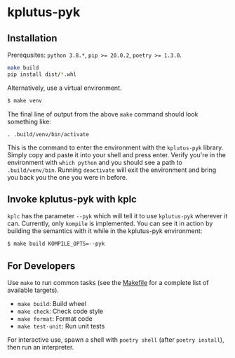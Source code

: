 # kplutus-pyk


## Installation

Prerequsites: `python 3.8.*`, `pip >= 20.0.2`, `poetry >= 1.3.0`.

```bash
make build
pip install dist/*.whl
```

Alternatively, use a virtual environment.

```bash
$ make venv
```

The final line of output from the above `make` command should look something like:

```
. .build/venv/bin/activate
```

This is the command to enter the environment with the `kplutus-pyk` library. Simply copy and paste it
into your shell and press enter. Verify you're in the environment with `which python` and you should
see a path to `.build/venv/bin`. Running `deactivate` will exit the environment and bring you
back you the one you were in before.


## Invoke kplutus-pyk with kplc

`kplc` has the parameter `--pyk` which will tell it to use `kplutus-pyk` wherever it can.
Currently, only `kompile` is implemented. You can see it in action by building the semantics
with it while in the kplutus-pyk environment:

```bash
$ make build KOMPILE_OPTS=--pyk
```


## For Developers

Use `make` to run common tasks (see the [Makefile](Makefile) for a complete list of available targets).

* `make build`: Build wheel
* `make check`: Check code style
* `make format`: Format code
* `make test-unit`: Run unit tests

For interactive use, spawn a shell with `poetry shell` (after `poetry install`), then run an interpreter.

